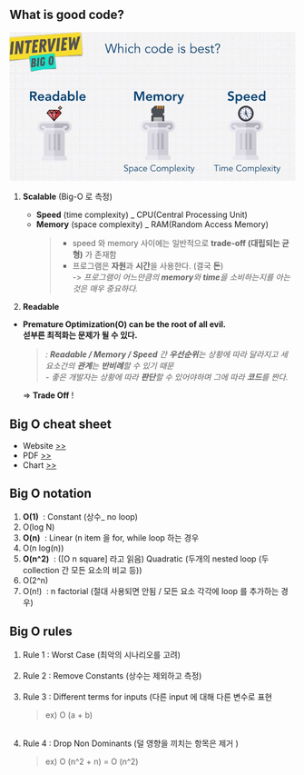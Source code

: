 ## What is good code?

![3 Pillars of Good code](./ref/goodCode_3pillars.JPG)

1. **Scalable** (Big-O 로  측정)

   - **Speed** (time complexity) \_ CPU(Central Processing Unit)
   - **Memory** (space complexity) \_ RAM(Random Access Memory)
      > - speed 와 memory 사이에는 일반적으로 **trade-off (대립되는 균형)** 가 존재함
      > - 프로그램은 **자원**과 **시간**을 사용한다. (결국 **돈**)   
      -> *프로그램이 어느만큼의 **memory**와 **time**을 소비하는지를 아는 것은 매우 중요하다.*     
  
2. **Readable**

- **Premature Optimization(O) can be the root of all evil.**   
  **섣부른 최적화는 문제가 될 수 있다.**   
    > *: **Readable / Memory / Speed** 간 **우선순위**는 상황에 따라 달라지고 세 요소간의 **관계**는 **반비례**할 수 있기 때문*   
    > *- 좋은 개발자는 상황에 따라 **판단**할 수 있어야하며 그에 따라 **코드**를 짠다.*

    => **Trade Off** ! 


## Big O cheat sheet

- Website [>>](https://www.bigocheatsheet.com/)
- PDF [>>](./reference/BigO-cheat-sheet-1.pdf)
- Chart [>>](./references/Big-O_complexity_chart.PNG)

## Big O notation

<ol>
    <li>
        <strong>O(1)</strong>&nbsp; : Constant (상수_ no loop)
    </li>
    <li>
        O(log N)
    </li>
    <li>
        <strong>O(n)</strong>&nbsp : Linear (n item 을 for, while loop 하는 경우
    </li>
    <li>
        O(n log(n))
    </li>
    <li>
        <strong>O(n^2)</strong>&nbsp : ([O n square] 라고 읽음) Quadratic (두개의 nested loop (두 collection 간 모든 요소의 비교 등))
    </li>
    <li>
        O(2^n)
    </li>
    <li>
        O(n!)&nbsp : n factorial (절대 사용되면 안됨 / 모든 요소 각각에 loop 를 추가하는 경우)
    </li>
</ol>

## Big O rules

<ol>
    <li>
        Rule 1 : Worst Case (최악의 시나리오를 고려)
    </li><br/>
    <li>
        Rule 2 : Remove Constants (상수는 제외하고 측정)
    </li><br/>
    <li>
        Rule 3 : Different terms for inputs (다른 input 에 대해 다른 변수로 표현
        <blockQuote>ex) O (a + b)</blockQuote>
    </li><br/>
    <li>
        Rule 4 : Drop Non Dominants (덜 영향을 끼치는 항목은 제거
        )
        <blockQuote>ex) O (n^2 + n) = O (n^2)</blockQuote>
    </li><br/>
</ol>
